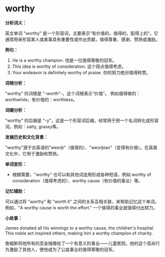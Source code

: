 # worthy

**分析词义：**

  

英文单词 "worthy" 是一个形容词，主要表示“有价值的，值得的，配得上的”。它通常用来形容某人或某事具有重要性或作出贡献，值得尊重、感谢、赞扬或激励。

  

**例句：**

  

1.  He is a worthy champion. 他是一位值得尊敬的冠军。
2.  This idea is worthy of consideration. 这个观点值得考虑。
3.  Your endeavor is definitely worthy of praise. 你的努力绝对值得称赞。

  

**词根分析：**

  

"worthy" 的词根是 "-worth"-，这个词根表示“价值”。 例如值得做的：worthwhile，有价值的：worthless。

  

**词缀分析：**

  

"worthy" 的后缀是 "-y"，这是一个形容词后缀，经常用于把一个名词转化成形容词。例如：salty, grassy等。

  

**发展历史和文化背景：**

  

"worthy"源于古英语的"weorþ"（值得的）、"weorþian"（变得有价值）。在英美文化中，它用于激励和赞扬。

  

**单词变形：**

  

*   根据需要，"worthy" 也可以和其他词连用形成各种短语，例如 worthy of consideration（值得考虑的）、worthy cause（有价值的事业）等。

  

**记忆辅助：**

  

可以通过将 "worthy" 和 "worth it" 之间的关系互相关联，来帮助记忆这个单词。例如，"A worthy cause is worth the effort." 一个值得的事业就值得付出努力。

  

**小故事：**

  

James donated all his winnings to a worthy cause, the children's hospital. This noble act inspired others, making him a worthy champion of charity.

  

詹姆斯将他所有的奖金捐赠给了一个有意义的事业——儿童医院。他的这个高尚行为激励了其他人，使他成为了公益事业的值得尊敬的冠军。

